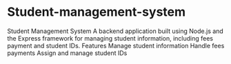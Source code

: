 # Student-management-system
Student Management System  A backend application built using Node.js and the Express framework for managing student information, including fees payment and student IDs. Features      Manage student information     Handle fees payments     Assign and manage student IDs
